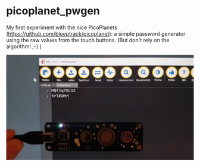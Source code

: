 # picoplanet_pwgen

My first experiment with the nice PicoPlanets (https://github.com/bleeptrack/picoplanet): a simple password generator using the raw values from the touch buttons. (But don't rely on the algorithm! ;-) )

![picoplanet_pwgen](screenshot.png)
